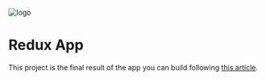 ![logo][logo]

# Redux App

This project is the final result of the app you can build following [this article][article].

[logo]:https://insert.logo.com

[article]:https://insert.article.com
